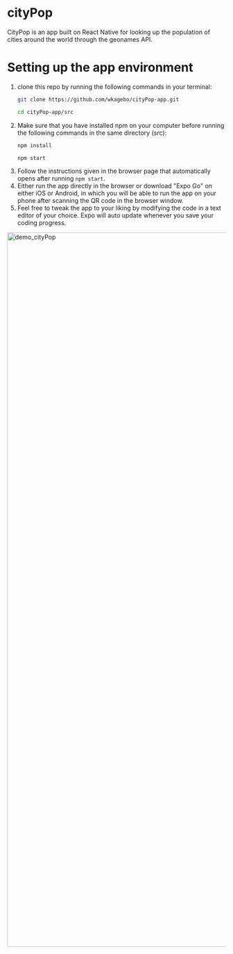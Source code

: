 # cityPop
CityPop is an app built on React Native for looking up the population of cities around the world through the geonames API. 

# Setting up the app environment
1. clone this repo by running the following commands in your terminal: 
    ```bash
    git clone https://github.com/wkagebo/cityPop-app.git
    
    cd cityPop-app/src
    ```
2. Make sure that you have installed npm on your computer before running the following commands in the same directory (src):
    ```bash
    npm install
    
    npm start 
    ```
3. Follow the instructions given in the browser page that automatically opens after running ```npm start```. 
4. Either run the app directly in the browser or download "Expo Go" on either iOS or Android, in which you will be able to run the app on your phone after scanning the QR code in the browser window. 
5. Feel free to tweak the app to your liking by modifying the code in a text editor of your choice. Expo will auto update whenever you save your coding progress. 

<img width="1645" alt="demo_cityPop" src="https://user-images.githubusercontent.com/89011379/141219752-65e74e9e-8b7a-4e82-812e-6240466cdf0d.png">
